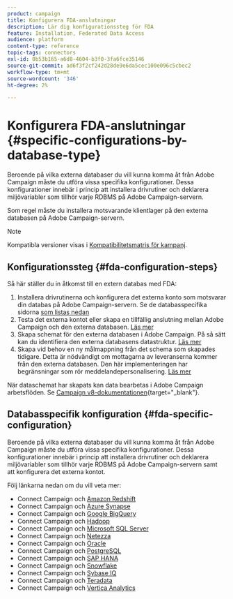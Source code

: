 ```yaml
---
product: campaign
title: Konfigurera FDA-anslutningar
description: Lär dig konfigurationssteg för FDA
feature: Installation, Federated Data Access
audience: platform
content-type: reference
topic-tags: connectors
exl-id: 0b53b165-a6d8-4604-b3f0-3fa6fce35146
source-git-commit: ad6f3f2cf242d28de9e6da5cec100e096c5cbec2
workflow-type: tm+mt
source-wordcount: '346'
ht-degree: 2%

---
```


# Konfigurera FDA-anslutningar {#specific-configurations-by-database-type}



Beroende på vilka externa databaser du vill kunna komma åt från Adobe Campaign måste du utföra vissa specifika konfigurationer. Dessa konfigurationer innebär i princip att installera drivrutiner och deklarera miljövariabler som tillhör varje RDBMS på Adobe Campaign-servern.

Som regel måste du installera motsvarande klientlager på den externa databasen på Adobe Campaign-servern.

>[!NOTE]
>
>Kompatibla versioner visas i [Kompatibilitetsmatris för kampanj](../../rn/using/compatibility-matrix.md#FederatedDataAccessFDA).
>

## Konfigurationssteg {#fda-configuration-steps}

Så här ställer du in åtkomst till en extern databas med FDA:

1. Installera drivrutinerna och konfigurera det externa konto som motsvarar din databas på Adobe Campaign-servern. Se de databasspecifika sidorna [som listas nedan](#fda-specific-configuration)
1. Testa det externa kontot eller skapa en tillfällig anslutning mellan Adobe Campaign och den externa databasen. [Läs mer](../../installation/using/connecting-to-database.md)
1. Skapa schemat för den externa databasen i Adobe Campaign. På så sätt kan du identifiera den externa databasens datastruktur. [Läs mer](../../installation/using/creating-data-schema.md)
1. Skapa vid behov en ny målmappning från det schema som skapades tidigare. Detta är nödvändigt om mottagarna av leveranserna kommer från den externa databasen. Den här implementeringen har begränsningar som rör meddelandepersonalisering. [Läs mer](../../installation/using/defining-data-mapping.md)

När dataschemat har skapats kan data bearbetas i Adobe Campaign arbetsflöden. Se [Campaign v8-dokumentationen](https://experienceleague.adobe.com/docs/campaign/automation/campaign-optimization/campaign-typologies.html){target="_blank"}.

## Databasspecifik konfiguration {#fda-specific-configuration}

Beroende på vilka externa databaser du vill kunna komma åt från Adobe Campaign måste du utföra vissa specifika konfigurationer. Dessa konfigurationer innebär i princip att installera drivrutiner och deklarera miljövariabler som tillhör varje RDBMS på Adobe Campaign-servern samt att konfigurera det externa kontot.

Följ länkarna nedan om du vill veta mer:

* Connect Campaign och [Amazon Redshift](../../installation/using/configure-fda-redshift.md)
* Connect Campaign och [Azure Synapse](../../installation/using/configure-fda-synapse.md)
* Connect Campaign och [Google BigQuery](../../installation/using/configure-fda-google-big-query.md)
* Connect Campaign och [Hadoop](../../installation/using/configure-fda-hadoop.md)
* Connect Campaign och [Microsoft SQL Server](../../installation/using/configure-fda-sql.md)
* Connect Campaign och [Netezza](../../installation/using/configure-fda-netezza.md)
* Connect Campaign och [Oracle](../../installation/using/configure-fda-oracle.md)
* Connect Campaign och [PostgreSQL](../../installation/using/configure-fda-postgresql.md)
* Connect Campaign och [SAP HANA](../../installation/using/configure-fda-sap-hana.md)
* Connect Campaign och [Snowflake](../../installation/using/configure-fda-snowflake.md)
* Connect Campaign och [Sybase IQ](../../installation/using/configure-fda-sybase.md)
* Connect Campaign och [Teradata](../../installation/using/configure-fda-teradata.md)
* Connect Campaign och [Vertica Analytics](../../installation/using/configure-fda-vertica.md)
